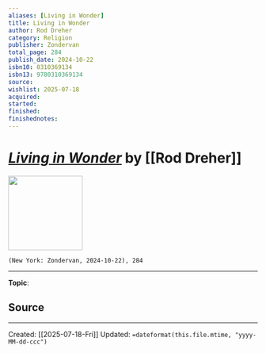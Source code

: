 ```yaml
---
aliases: [Living in Wonder]
title: Living in Wonder
author: Rod Dreher
category: Religion
publisher: Zondervan
total_page: 284
publish_date: 2024-10-22
isbn10: 0310369134
isbn13: 9780310369134
source: 
wishlist: 2025-07-18
acquired: 
started: 
finished: 
finishednotes: 
---
```

# *[Living in Wonder]()* by [[Rod Dreher]]

<img src="http://books.google.com/books/content?id=rKr8EAAAQBAJ&printsec=frontcover&img=1&zoom=1&edge=curl&source=gbs_api" width=150>

`(New York: Zondervan, 2024-10-22), 284`



--- 
**Topic**: 

**Source**
- 
 ---
Created: [[2025-07-18-Fri]]
Updated: `=dateformat(this.file.mtime, "yyyy-MM-dd-ccc")`